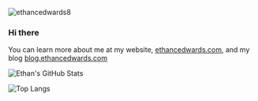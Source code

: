 <p align="left"> <img src="https://komarev.com/ghpvc/?username=ethancedwards8" alt="ethancedwards8" /> </p>  

### Hi there 

You can learn more about me at my website, [ethancedwards.com](https://ethancedwards.com), and my blog [blog.ethancedwards.com](https://blog.ethancedwards.com)

![Ethan's GitHub Stats](https://github-readme-stats.vercel.app/api?username=ethancedwards8&count_private=true&show_icons=true&theme=dracula)

![Top Langs](https://github-readme-stats.vercel.app/api/top-langs/?username=ethancedwards&layout=compact&theme=dracula)
<!--
**ethancedwards8/ethancedwards8** is a ✨ _special_ ✨ repository because its `README.md` (this file) appears on your GitHub profile.

Here are some ideas to get you started:

- 🔭 I’m currently working on ...
- 🌱 I’m currently learning ...
- 👯 I’m looking to collaborate on ...
- 🤔 I’m looking for help with ...
- 💬 Ask me about ...
- 📫 How to reach me: ...
- 😄 Pronouns: ...
- ⚡ Fun fact: ...
-->
